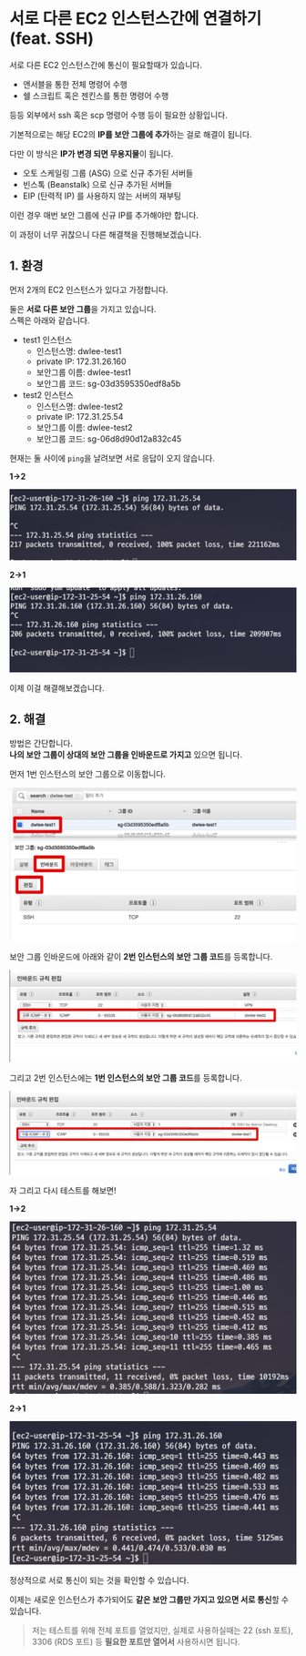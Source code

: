 # 서로 다른 EC2 인스턴스간에 연결하기 (feat. SSH)

서로 다른 EC2 인스턴스간에 통신이 필요할때가 있습니다.  

* 앤서블을 통한 전체 명령어 수행
* 쉘 스크립트 혹은 젠킨스를 통한 명령어 수행

등등 외부에서 ssh 혹은 scp 명령어 수행 등이 필요한 상황입니다.  
  
기본적으로는 해당 EC2의 **IP를 보안 그룹에 추가**하는 걸로 해결이 됩니다.  
  
다만 이 방식은 **IP가 변경 되면 무용지물**이 됩니다.  

* 오토 스케일링 그룹 (ASG) 으로 신규 추가된 서버들
* 빈스톡 (Beanstalk) 으로 신규 추가된 서버들
* EIP (탄력적 IP) 를 사용하지 않는 서버의 재부팅

이런 경우 매번 보안 그룹에 신규 IP를 추가해야만 합니다.  
  
이 과정이 너무 귀찮으니 다른 해결책을 진행해보겠습니다.  

## 1. 환경

먼저 2개의 EC2 인스턴스가 있다고 가정합니다.  
  
둘은 **서로 다른 보안 그룹**을 가지고 있습니다.  
스펙은 아래와 같습니다.

* test1 인스턴스
  * 인스턴스명: dwlee-test1
  * private IP: 172.31.26.160
  * 보안그룹 이름: dwlee-test1
  * 보안그룹 코드: sg-03d3595350edf8a5b
* test2 인스턴스
  * 인스턴스명: dwlee-test2
  * private IP: 172.31.25.54
  * 보안그룹 이름: dwlee-test2
  * 보안그룹 코드: sg-06d8d90d12a832c45

현재는 둘 사이에 ```ping```을 날려보면 서로 응답이 오지 않습니다.  
  
**1->2**

![1](./images/1.png)

**2->1**

![2](./images/2.png)

이제 이걸 해결해보겠습니다.

## 2. 해결

방법은 간단합니다.  
**나의 보안 그룹이 상대의 보안 그룹을 인바운드로 가지고** 있으면 됩니다.  
  
먼저 1번 인스턴스의 보안 그룹으로 이동합니다.

![3](./images/3.png)

보안 그룹 인바운드에 아래와 같이 **2번 인스턴스의 보안 그룹 코드**를 등록합니다.

![4](./images/4.png)

그리고 2번 인스턴스에는 **1번 인스턴스의 보안 그룹 코드**를 등록합니다.

![5](./images/5.png)

자 그리고 다시 테스트를 해보면!  
  
**1->2**

![6](./images/6.png)

**2->1**

![7](./images/7.png)

정상적으로 서로 통신이 되는 것을 확인할 수 있습니다.  
  
이제는 새로운 인스턴스가 추가되어도 **같은 보안 그룹만 가지고 있으면 서로 통신**할 수 있습니다.  

> 저는 테스트를 위해 전체 포트를 열었지만, 실제로 사용하실때는 22 (ssh 포트), 3306 (RDS 포트) 등 **필요한 포트만 열어서** 사용하시면 됩니다.






